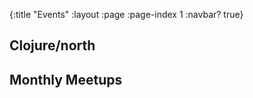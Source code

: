 {:title "Events"
 :layout :page
 :page-index 1
 :navbar? true}

## Clojure/north

## Monthly Meetups

